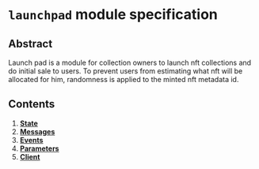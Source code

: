 # `launchpad` module specification

## Abstract

Launch pad is a module for collection owners to launch nft collections and do initial sale to users.
To prevent users from estimating what nft will be allocated for him, randomness is applied to the minted nft metadata id.

## Contents

1. **[State](01_state.md)**
2. **[Messages](02_messages.md)**
3. **[Events](03_events.md)**
4. **[Parameters](04_params.md)**
5. **[Client](05_client.md)**
